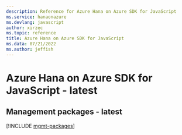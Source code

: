 ```yaml
---
description: Reference for Azure Hana on Azure SDK for JavaScript
ms.service: hanaonazure
ms.devlang: javascript
author: xirzec
ms.topic: reference
title: Azure Hana on Azure SDK for JavaScript
ms.data: 07/21/2022
ms.author: jeffish
---
```

# Azure Hana on Azure SDK for JavaScript - latest

## Management packages - latest
[!INCLUDE [mgmt-packages](hana-on-azure-mgmt-index.md)]